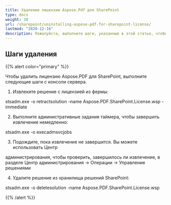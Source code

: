 ```yaml
---
title: Удаление лицензии Aspose.Pdf для SharePoint
type: docs
weight: 30
url: /sharepoint/uninstalling-aspose-pdf-for-sharepoint-license/
lastmod: "2020-12-16"
description: Пожалуйста, выполните шаги, указанные в этой статье, чтобы удалить лицензию PDF SharePoint API.
---
```


## Шаги удаления

{{% alert color="primary" %}}

Чтобы удалить лицензию Aspose.PDF для SharePoint, выполните следующие шаги с консоли сервера.

1. Извлеките решение с лицензией из фермы:

  stsadm.exe -o retractsolution -name Aspose.PDF.SharePoint.License.wsp -immediate

2. Выполните административные задания таймера, чтобы завершить извлечение немедленно:

  stsadm.exe -o execadmsvcjobs

3. Подождите, пока извлечение не завершится. Вы можете использовать Центр   

  администрирования, чтобы проверить, завершилось ли извлечение, в разделе Центр администрирования -> Операции -> Управление решениями

4. Удалите решение из хранилища решений SharePoint:

  stsadm.exe -o deletesolution -name Aspose.PDF.SharePoint.License.wsp

{{% /alert %}}